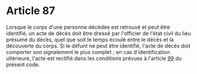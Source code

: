 # Article 87

Lorsque le corps d'une personne décédée est retrouvé et peut être identifié, un acte de décès doit être dressé par l'officier de l'état civil du lieu présumé du décès, quel que soit le temps écoulé entre le décès et la découverte du corps. Si le défunt ne peut être identifié, l'acte de décès doit comporter son signalement le plus complet ; en cas d'identification ultérieure, l'acte est rectifié dans les conditions prévues à l'article <a href='/affichCodeArticle.do?cidTexte=LEGITEXT000006070721&idArticle=LEGIARTI000006421496&dateTexte=&categorieLien=cid' title='Code civil - art. 99 (V)'>99</a> du présent code.